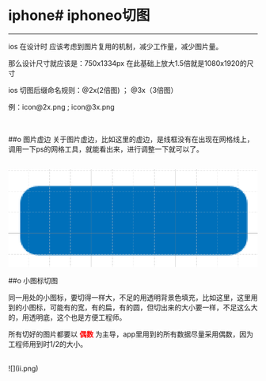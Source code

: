 # iphone# iphoneo切图

---

<p>ios 在设计时 应该考虑到图片复用的机制，减少工作量，减少图片量。</p>

<p>那么设计尺寸就应该是：750x1334px  在此基础上放大1.5倍就是1080x1920的尺寸  </p>

<p>ios 切图后缀命名规则：@2x(2倍图) ； @3x（3倍图）</p>

<p>例：icon@2x.png   ; icon@3x.png</p>


<br />


##o 图片虚边
关于图片虚边，比如这里的虚边，是线框没有在出现在网格线上，调用一下ps的网格工具，就能看出来，进行调整一下就可以了。

<br />

<img src="yy.png">


<br />

##o 小图标切图

同一用处的小图标，要切得一样大，不足的用透明背景色填充，比如这里，这里用到的小图标，可能有的宽，有的扁，有的圆，但切出来的大小要一样，不足这么大的，用透明底，这个也是方便工程师。
<p>所有切好的图片都要以 <b style="color:#ff0000;">偶数</b> 为主导，app里用到的所有数据尽量采用偶数，因为工程师用到时1/2的大小。</p>

<br />
![](ii.png)
